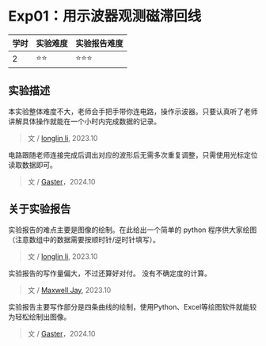 # Exp01：用示波器观测磁滞回线

| 学时 | 实验难度 | 实验报告难度 |
|------|---------|------------|
| 2 | ⭐⭐ | ⭐⭐⭐ |

## 实验描述

本实验整体难度不大，老师会手把手带你连电路，操作示波器。只要认真听了老师讲解具体操作就能在一个小时内完成数据的记录。

> 文 / [longlin li](https://github.com/longlin10086), 2023.10

电路跟随老师连接完成后调出对应的波形后无需多次重复调整，只需使用光标定位读取数据即可。

> 文 / [Gaster](https://github.com/WDGaster703/)，2024.10
## 关于实验报告

实验报告的难点主要是图像的绘制。在此给出一个简单的 python 程序供大家绘图（注意数组中的数据需要按顺时针/逆时针填写）。

> 文 / [longlin li](https://github.com/longlin10086), 2023.10

实验报告的写作量偏大，不过还算好对付。
没有不确定度的计算。

> 文 / [Maxwell Jay](https://github.com/MaxwellJay256), 2023.10

实验报告主要写作部分是四条曲线的绘制，使用Python、Excel等绘图软件就能较为轻松绘制出图像。

> 文 / [Gaster](https://github.com/WDGaster703/)，2024.10